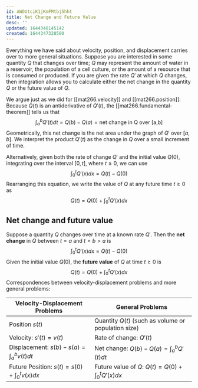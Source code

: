 ```yaml
---
id: AWOUtciK1jKmFMtbj5hht
title: Net Change and Future Value
desc: ''
updated: 1644348145142
created: 1644347328500
---
```


Everything we have said about velocity, position, and displacement carries over to more general situations. Suppose you are interested in some quantity $Q$ that changes over time; $Q$ may represent the amount of water in a reservoir, the population of a cell culture, or the amount of a resource that is consumed or produced. If you are given the rate $Q'$ at which $Q$ changes, then integration allows you to calculate either the net change in the quantity $Q$ or the future value of $Q$.

We argue just as we did for [[mat266.velocity]] and [[mat266.position]]: Because $Q(t)$ is an antiderivative of $Q\prime(t)$, the [[mat266.fundamental-theorem]] tells us that
$$
\int_a^b{Q\prime(t)}{dt}=Q(b)-Q(a)=\text{net change in Q over [a,b]}
$$
Geometrically, this net change is the net area under the graph of $Q\prime$ over $[a,b]$. We interpret the product $Q\prime(t)$ as the change in $Q$ over a small increment of time.

Alternatively, given both the rate of change $Q\prime$ and the initial value $Q(0)$, integrating over the interval $[0,t]$, where $t\geq0$, we can use
$$
\int_0^t{Q\prime(x)}{dx}=Q(t)-Q(0)
$$
Rearranging this equation, we write the value of $Q$ at any future time $t\geq0$ as
$$
Q(t)=Q(0)+\int_0^t{Q\prime(x)}{dx}
$$
## Net change and future value
Suppose a quantity $Q$ changes over time at a known rate $Q\prime$. Then the **net change** in $Q$ between $t=a$ and $t=b>a$ is
$$
\int_0^t{Q\prime(x)}{dx}=Q(t)-Q(0)
$$
Given the initial value $Q(0)$, the **future value** of $Q$ at time $t\geq0$ is
$$
Q(t)=Q(0)+\int_0^t{Q\prime(x)}{dx}
$$
Correspondences between velocity-displacement problems and more general problems:

Velocity-Displacement Problems | General Problems
---------|----------
Position $s(t)$ | Quantity $Q(t)$ (such as volume or population size)
Velocity: $s\prime(t)=v(t)$ | Rate of change: $Q\prime(t)$
Displacement: $s(b)-s(a)=\int_a^b{v(t)}{dt}$ | Net change: $Q(b)-Q(a)=\int_a^b{Q\prime(t)}{dt}$
Future Position: $s(t)=s(0)+\int_0^t{v(x)}{dx}$ | Future value of $Q$: $Q(t)=Q(0)+\int_0^t{Q\prime(x)}{dx}$